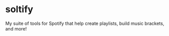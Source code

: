 # soltify
My suite of tools for Spotify that help create playlists, build music brackets, and more!
